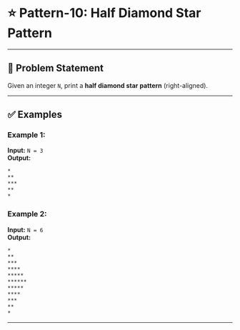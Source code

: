 # ⭐ Pattern-10: Half Diamond Star Pattern

---

## 📝 Problem Statement

Given an integer `N`, print a **half diamond star pattern** (right-aligned).

---

## ✅ Examples

### Example 1:
**Input:** `N = 3`  
**Output:**
```
*
**
***
**
*
```

### Example 2:
**Input:** `N = 6`  
**Output:**
```
*
**
***
****
*****
******
*****
****
***
**
*
```

---
